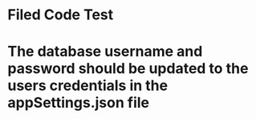 # Filed Code Test
# The database username and password should be updated to the users credentials in the appSettings.json file
